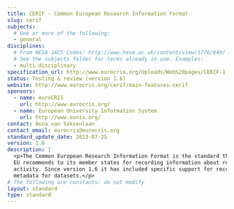 ```yaml
---
title: CERIF - Common European Research Information Format
slug: cerif
subjects:
  # One or more of the following:
  - general
disciplines:
  # From HESA JACS Codes: http://www.hesa.ac.uk/content/view/1776/649/
  # See the subjects folder for terms already in use. Examples:
  - multi-disciplinary
specification_url: http://www.eurocris.org/Uploads/Web%20pages/CERIF-1.6/documentation/MInfo.html
status: Testing & review (version 1.6)
website: http://www.eurocris.org/cerif/main-features-cerif
sponsors:
  - name: euroCRIS
    url: http://www.eurocris.org/
  - name: European University Information System
    url: http://www.eunis.org/
contact: Anna van Saksenlaan
contact_email: eurocris@eurocris.org
standard_update_date: 2013-07-25
version: 1.6
description: |
  <p>The Common European Research Information Format is the standard that the
  EU recommends to its member states for recording information about research
  activity. Since version 1.6 it has included specific support for recording
  metadata for datasets.</p>
# The following are constants: do not modify
layout: standard
type: standard
---
```

